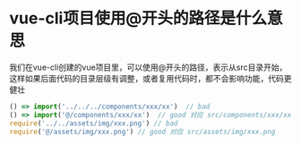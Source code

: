 
# vue-cli项目使用@开头的路径是什么意思

我们在vue-cli创建的vue项目里，可以使用@开头的路径，表示从src目录开始，这样如果后面代码的目录层级有调整，或者复用代码时，都不会影响功能，代码更健壮

```js
() => import('../../../components/xxx/xx')  // bad 
() => import('@/components/xxx/xx')  // good 对应 src/components/xxx/xx
require('../../assets/img/xxx.png') // bad
require('@/assets/img/xxx.png') // good 对应 src/assets/img/xxx.png
```

